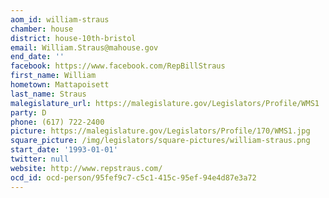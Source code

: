 ```yaml
---
aom_id: william-straus
chamber: house
district: house-10th-bristol
email: William.Straus@mahouse.gov
end_date: ''
facebook: https://www.facebook.com/RepBillStraus
first_name: William
hometown: Mattapoisett
last_name: Straus
malegislature_url: https://malegislature.gov/Legislators/Profile/WMS1
party: D
phone: (617) 722-2400
picture: https://malegislature.gov/Legislators/Profile/170/WMS1.jpg
square_picture: /img/legislators/square-pictures/william-straus.png
start_date: '1993-01-01'
twitter: null
website: http://www.repstraus.com/
ocd_id: ocd-person/95fef9c7-c5c1-415c-95ef-94e4d87e3a72
---
```

